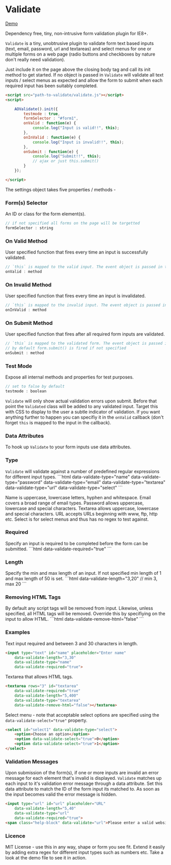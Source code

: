 Validate
========

<a href="http://mikedigitize.com/validate/">Demo</a>

Dependency free, tiny, non-intrusive form validation plugin for IE8+.

<code>Validate</code> is a tiny, unobtrusive plugin to validate form text based inputs (text, email, password, url and textareas) and select menus for one or multiple forms on a web page (radio buttons and checkboxes by nature don't really need validation).

Just include it on the page above the closing body tag and call its init method to get started. If no object is passed in <code>Validate</code> will validate all text inputs / select menus as expected and allow the form to submit when each required input has been suitably completed.

```html
<script src="path-to-validate/validate.js"></script>
<script>
```
```javascript
	AOValidate().init({
		testmode : true,	
		formSelector : "#form1", 
		onValid : function(e) {	
			console.log("Input is valid!!", this);
		},
		onInValid : function(e) {	
			console.log("Input is invalid!!", this);
		},
		onSubmit : function(e) {
			console.log("Submit!!", this);
			// ajax or just this.submit()
		}
	});
```
```html
</script>
```

The settings object takes five properties / methods - 

<h3>Form(s) Selector</h3>
An ID or class for the form element(s).

```javascript
// if not specified all forms on the page will be targetted
formSelector : string 
```
<h3>On Valid Method</h3>
User specified function that fires every time an input is successfully validated. 

```javascript
// `this` is mapped to the valid input. The event object is passed in too.
onValid : method 
```
<h3>On Invalid Method</h3>
User specified function that fires every time an input is invalidated. 

```javascript
// `this` is mapped to the invalid input. The event object is passed in too.
onInValid : method 
```

<h3>On Submit Method</h3>
User specified function that fires after all required form inputs are validated.

```javascript
// `this` is mapped to the validated form. The event object is passed in too.
// by default form.submit() is fired if not specified
onSubmit : method 
```
<h3>Test Mode</h3>
Expose all internal methods and properties for test purposes. 

```javascript
// set to false by default
testmode : boolean 
```

<code>Validate</code> will only show actual validation errors upon submit. Before that point the <code>Validated</code> class will be added to any validated input. Target this with CSS to display to the user a subtle indicator of validation. If you want anything further to happen you can specifiy it in the <code>onValid</code> callback (don't forget <code>this</code> is mapped to the input in the callback).

<h3>Data Attributes</h3>
To hook up <code>Validate</code> to your form inputs use data attributes.

<h3>Type</h3>
<code>Validate</code> will validate against a number of predefined regular expressions for different input types.
```html
data-validate-type="name"
data-validate-type="password"
data-validate-type="email"
data-validate-type="textarea"
data-validate-type="url"
data-validate-type="select"
```

Name is uppercase, lowercase letters, hyphen and whitespace.
Email covers a broad range of email types.
Password allows uppercase, lowercase and special characters.
Textarea allows uppercase, lowercase and special characters.
URL accepts URLs beginning with www, ftp, http etc.
Select is for select menus and thus has no regex to test against.

<h3>Required</h3>
Specify an input is required to be completed before the form can be submitted.
```html
data-validate-required="true"
```

<h3>Length</h3>
Specify the min and max length of an input. If not specified min length of 1 and max length of 50 is set.
```html
data-validate-length="3,20" // min 3, max 20
```

<h3>Removing HTML Tags</h3>
By default any script tags will be removed from input. Likewise, unless specified, all HTML tags will be removed. Override this by specifiying on the input to allow HTML.
```html
data-validate-remove-html="false"
```

<h3>Examples</h3>

Text input required and between 3 and 30 characters in length.
```html
<input type="text" id="name" placeholder="Enter name" 
	data-validate-length="3,30" 
	data-validate-type="name" 
	data-validate-required="true">
```

Textarea that allows HTML tags.
```html
<textarea rows="3" id="textarea"
	data-validate-required="true" 
	data-validate-length="5,400" 
	data-validate-type="textarea" 
	data-validate-remove-html="false"></textarea>
```

Select menu - note that acceptable select options are specified using the <code>data-validate-select="true"</code> property.
```html
<select id="select1" data-validate-type="select">
	<option>Choose an option</option>
	<option data-validate-select="true">0</option>
	<option data-validate-select="true">1</option>
</select>
```

<h3>Validation Messages</h3>

Upon submission of the form(s), if one or more inputs are invalid an error message for each element that's invalid is displayed. <code>Validate</code> matches up each input to it's validation error message through a data attribute. Set this data attribute to match the ID of the form input its matched to. As soon as the input becomes valid the error message is hidden.
```html
<input type="url" id="url" placeholder="URL" 
	data-validate-length="5,40" 
	data-validate-type="url" 
	data-validate-required="true">
<span class="help-block" data-validate="url">Please enter a valid website address</span>
```

<h3>Licence</h3>

MIT License - use this in any way, shape or form you see fit. Extend it easily by adding extra regex for different input types such as numbers etc. Take a look at the demo file to see it in action.

